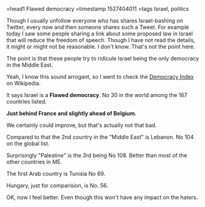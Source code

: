 =head1 Flawed democracy
=timestamp 1527404011
=tags Israel, politics



Though I usually unfollow everyone who has shares Israel-bashing on Twitter, every now and then someone shares such a Tweet.
For example today I saw some people sharing a link about some proposed law in Israel that will reduce the freedom of speech.
Though I have not read the details, it might or might not be reasonable. I don't know. That's not the point here.

The point is that these people try to ridicule Israel being the only democracy in the Middle East.

Yeah, I know this sound arrogant, so I went to check the <a href="https://en.wikipedia.org/wiki/Democracy_Index">Democracy Index</a> on Wikipedia.



It says Israel is a <b>Flawed democracy</b>. No 30 in the world among the 167 countries listed.

<b>Just behind France and slightly ahead of Belgium.</b>

We certainly could improve, but that's actually not that bad.

Compared to that the 2nd country in the "Middle East" is Lebanon. No 104 on the global list.

Surprisingly "Palestine" is the 3rd being No 108. Better than most of the other countries in ME.

The first Arab country is Tunisia No 69.

Hungary, just for comparision, is No. 56.


OK, now I feel better. Even though this won't have any impact on the haters.

